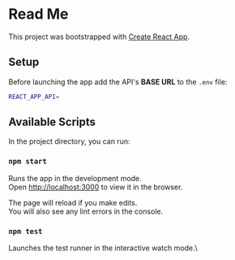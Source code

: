 # Read Me

This project was bootstrapped with [Create React App](https://github.com/facebook/create-react-app).

## Setup

Before launching the app add the API's **BASE URL** to the `.env` file:

```sh
REACT_APP_API=
```

## Available Scripts

In the project directory, you can run:

### `npm start`

Runs the app in the development mode.\
Open [http://localhost:3000](http://localhost:3000) to view it in the browser.

The page will reload if you make edits.\
You will also see any lint errors in the console.

### `npm test`

Launches the test runner in the interactive watch mode.\
